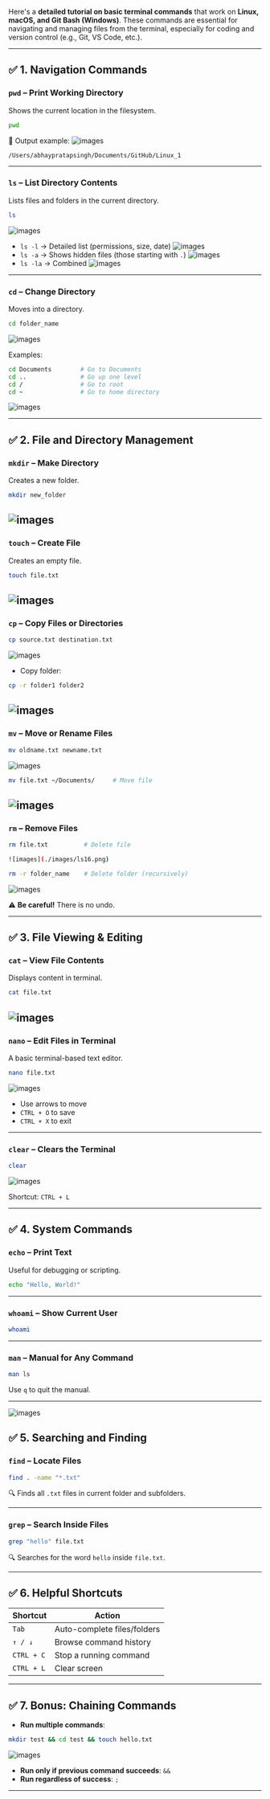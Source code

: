 Here's a **detailed tutorial on basic terminal commands** that work on **Linux, macOS, and Git Bash (Windows)**. These commands are essential for navigating and managing files from the terminal, especially for coding and version control (e.g., Git, VS Code, etc.).

---

## ✅ 1. **Navigation Commands**

### `pwd` – Print Working Directory

Shows the current location in the filesystem.

```bash
pwd
```

📌 Output example:
![images](./images/ls1.png)
```
/Users/abhaypratapsingh/Documents/GitHub/Linux_1
```

---

### `ls` – List Directory Contents

Lists files and folders in the current directory.

```bash
ls
```
![images](./images/ls2.png)
* `ls -l` → Detailed list (permissions, size, date)
![images](./images/ls3.png)
* `ls -a` → Shows hidden files (those starting with `.`)
![images](./images/ls4.png)
* `ls -la` → Combined
![images](./images/ls5.png)

---

### `cd` – Change Directory

Moves into a directory.

```bash
cd folder_name
```
![images](./images/ls6.png)

Examples:

```bash
cd Documents        # Go to Documents
cd ..               # Go up one level
cd /                # Go to root
cd ~                # Go to home directory

```
![images](./images/ls6.png)

---

## ✅ 2. **File and Directory Management**

### `mkdir` – Make Directory

Creates a new folder.

```bash
mkdir new_folder
```
![images](./images/ls10.png)
---

### `touch` – Create File

Creates an empty file.

```bash
touch file.txt
```
![images](./images/ls11.png)
---

### `cp` – Copy Files or Directories

```bash
cp source.txt destination.txt
```
![images](./images/ls12.png)

* Copy folder:

```bash
cp -r folder1 folder2
```
![images](./images/ls13.png)
---

### `mv` – Move or Rename Files

```bash
mv oldname.txt newname.txt
```
![images](./images/ls14.png)
```bash
mv file.txt ~/Documents/     # Move file
```
![images](./images/ls15.png)
---

### `rm` – Remove Files

```bash
rm file.txt          # Delete file

![images](./images/ls16.png)

rm -r folder_name    # Delete folder (recursively)
```
![images](./images/ls17.png)

⚠️ **Be careful!** There is no undo.

---

## ✅ 3. **File Viewing & Editing**

### `cat` – View File Contents

Displays content in terminal.

```bash
cat file.txt
```
![images](./images/ls18.png)
---

### `nano` – Edit Files in Terminal

A basic terminal-based text editor.

```bash
nano file.txt
```
![images](./images/ls19.png)

* Use arrows to move
* `CTRL + O` to save
* `CTRL + X` to exit

---

### `clear` – Clears the Terminal

```bash
clear
```
![images](./images/ls20.png)

Shortcut: `CTRL + L`

---

## ✅ 4. **System Commands**

### `echo` – Print Text

Useful for debugging or scripting.

```bash
echo "Hello, World!"
```


---

### `whoami` – Show Current User

```bash
whoami
```

---

### `man` – Manual for Any Command

```bash
man ls
```

Use `q` to quit the manual.

---
![images](./images/ls23.png)

## ✅ 5. **Searching and Finding**

### `find` – Locate Files

```bash
find . -name "*.txt"
```

🔍 Finds all `.txt` files in current folder and subfolders.

---

### `grep` – Search Inside Files

```bash
grep "hello" file.txt
```

🔍 Searches for the word `hello` inside `file.txt`.

---

## ✅ 6. **Helpful Shortcuts**

| Shortcut   | Action                      |
| ---------- | --------------------------- |
| `Tab`      | Auto-complete files/folders |
| `↑ / ↓`    | Browse command history      |
| `CTRL + C` | Stop a running command      |
| `CTRL + L` | Clear screen                |

---

## ✅ 7. **Bonus: Chaining Commands**

* **Run multiple commands**:

```bash
mkdir test && cd test && touch hello.txt
```
![images](./images/ls24.png)

* **Run only if previous command succeeds**: `&&`
* **Run regardless of success**: `;`

---




